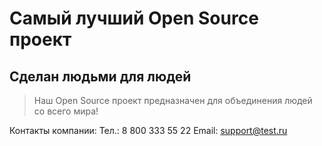 # Самый лучший Open Source проект

## Сделан людьми для людей

> Наш Open Source проект предназначен для объединения людей со всего мира!

Контакты компании:
Тел.: 8 800 333 55 22
Email: support@test.ru
